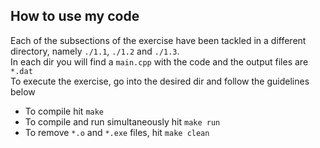 ## How to use my code

Each of the subsections of the exercise have been tackled in a different directory, namely `./1.1`, `./1.2` and `./1.3`.
<br>In each dir you will find a `main.cpp` with the code and the output files are `*.dat` 
<br>To execute the exercise, go into the desired dir and follow the guidelines below

- To compile hit `make`
- To compile and run simultaneously hit `make run`
- To remove `*.o` and `*.exe` files, hit `make clean`
